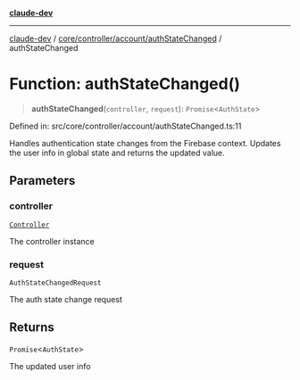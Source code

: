 [**claude-dev**](../../../../../README.md)

***

[claude-dev](../../../../../README.md) / [core/controller/account/authStateChanged](../README.md) / authStateChanged

# Function: authStateChanged()

> **authStateChanged**(`controller`, `request`): `Promise`\<`AuthState`\>

Defined in: src/core/controller/account/authStateChanged.ts:11

Handles authentication state changes from the Firebase context.
Updates the user info in global state and returns the updated value.

## Parameters

### controller

[`Controller`](../../../classes/Controller.md)

The controller instance

### request

`AuthStateChangedRequest`

The auth state change request

## Returns

`Promise`\<`AuthState`\>

The updated user info
